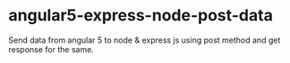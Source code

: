 # angular5-express-node-post-data
Send data from angular 5 to node &amp; express js using post method and get response for the same.
